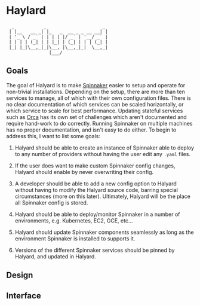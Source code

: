 # Haylard

```
  _           _                     _
 | |__   __ _| |_   _  __ _ _ __ __| |
 | '_ \ / _` | | | | |/ _` | '__/ _` |
 | | | | (_| | | |_| | (_| | | | (_| |
 |_| |_|\__,_|_|\__, |\__,_|_|  \__,_|
                |___/

```

## Goals

The goal of Halyard is to make
[Spinnaker](https://github.com/spinnaker/spinnaker) easier to setup and operate
for non-trivial installations. Depending on the setup, there are more than ten
services to manage, all of which with their own configuration files. There is
no clear documentation of which services can be scaled horizontally, or which
service to scale for best performance. Updating stateful services such as
[Orca](https://github.com/spinnaker/orca) has its own set of challenges which
aren't documented and require hand-work to do correctly. Running Spinnaker on
multiple machines has no proper documentation, and isn't easy to do either. To
begin to address this, I want to list some goals:

1. Halyard should be able to create an instance of Spinnaker able to deploy to
   any number of providers without having the user edit any `.yaml` files.

2. If the user does want to make custom Spinnaker config changes, Halyard
   should enable by never overwriting their config.

3. A developer should be able to add a new config option to Halyard without
   having to modify the Halyard source code, barring special circumstances
   (more on this later). Ultimately, Halyard will be the place all Spinnaker
   config is stored.

4. Halyard should be able to deploy/monitor Spinnaker in a number of
   environments, e.g. Kubernetes, EC2, GCE, etc...

5. Halyard should update Spinnaker components seamlessly as long as the
   environment Spinnaker is installed to supports it.

6. Versions of the different Spinnaker services should be pinned by Halyard,
   and updated in Halyard.

## Design

## Interface

